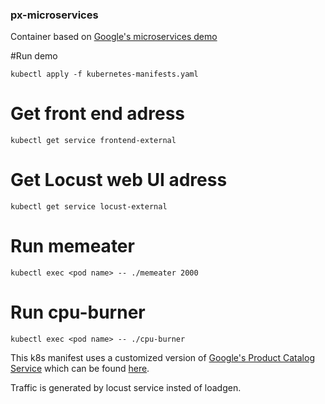 ### px-microservices

Container based on [Google's microservices demo](https://github.com/GoogleCloudPlatform/microservices-demo)

#Run demo
```
kubectl apply -f kubernetes-manifests.yaml
```

# Get front end adress
```
kubectl get service frontend-external
```

# Get Locust web UI adress
```
kubectl get service locust-external
```

# Run memeater
```
kubectl exec <pod name> -- ./memeater 2000
```

# Run cpu-burner
```
kubectl exec <pod name> -- ./cpu-burner
```

This k8s manifest uses a customized version of [Google's Product Catalog Service](https://github.com/GoogleCloudPlatform/microservices-demo/tree/master/src/productcatalogservice) which can be found [here](https://github.com/JavierClairvaux/px-productcatalogservice).

Traffic is generated by locust service insted of loadgen.
